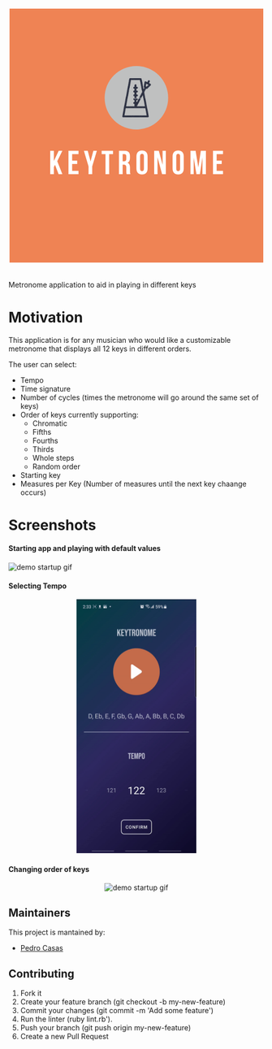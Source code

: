 <h1 align="center">

  <img  width="500"
        alt="Keytronome"
        src="https://github.com/pjcasas29/Keytronome/blob/master/Logo.png"/>

</h1>

Metronome application to aid in playing in different keys

# Motivation

This application is for any musician who would like a customizable metronome that displays all 12 keys in different orders. 

The user can select:

- Tempo
- Time signature
- Number of cycles (times the metronome will go around the same set of keys)
- Order of keys currently supporting:
    - Chromatic
    - Fifths
    - Fourths
    - Thirds
    - Whole steps
    - Random order
- Starting key
- Measures per Key (Number of measures until the next key chaange occurs)

# Screenshots

<h4>Starting app and playing with default values
</h4>

<img align="center" alt="demo startup gif" src="https://github.com/pjcasas29/Keytronome/blob/master/DemoStart.gif" height="500"/>

<h4 >Selecting Tempo</h4>
<div style="text-align:center">
<img alt="demo startup gif" src="https://github.com/pjcasas29/Keytronome/blob/master/DemoTempo.gif" height="500"/>
</div>

<h4 >Changing order of keys</h4>

<div style="text-align:center">
<img alt="demo startup gif" src="https://github.com/pjcasas29/Keytronome/blob/master/DemoOrder.gif" height="500"/>
</div>

## Maintainers
This project is mantained by:
* [Pedro Casas](http://github.com/pjcasas29)


## Contributing

1. Fork it
2. Create your feature branch (git checkout -b my-new-feature)
3. Commit your changes (git commit -m 'Add some feature')
4. Run the linter (ruby lint.rb').
5. Push your branch (git push origin my-new-feature)
6. Create a new Pull Request
